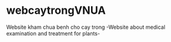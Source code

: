 # webcaytrongVNUA
Website kham chua benh cho cay trong
-Website about medical examination and treatment for plants-
